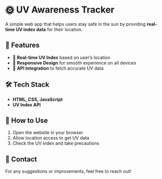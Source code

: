 # 🌞 UV Awareness Tracker  

A simple web app that helps users stay safe in the sun by providing **real-time UV index data** for their location.  

## 🔹 Features  
- 📍 **Real-time UV Index** based on user’s location  
- 🎨 **Responsive Design** for smooth experience on all devices  
- 🔗 **API Integration** to fetch accurate UV data  

## 🛠 Tech Stack  
- **HTML, CSS, JavaScript**  
- **UV Index API**  

## 🚀 How to Use  
1. Open the website in your browser  
2. Allow location access to get UV data  
3. Check the UV index and take precautions  

## 📩 Contact  
For any suggestions or improvements, feel free to reach out!  
